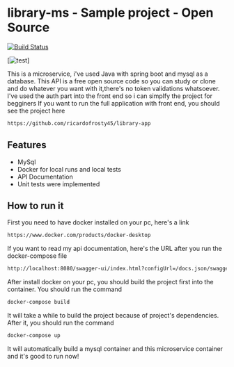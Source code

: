 # library-ms - Sample project - Open Source

[![Build Status](https://travis-ci.org/joemccann/dillinger.svg?branch=master)](https://github.com/ricardofrosty45/library-ms)

[![test](https://i.imgur.com/9fPR8YE.jpg)]


This is a microservice, i've used Java with spring boot and mysql as a database. 
This API is a free open source code so you can study or clone and do whatever you want with it,there's no token validations whatsoever.
I've used the auth part into the front end so i can simplfy the project for begginers
If you want to run the full application with front end, you should see the project here

```sh
https://github.com/ricardofrosty45/library-app
```

## Features

- MySql
- Docker for local runs and local tests
- API Documentation
- Unit tests were implemented


## How to run it
First you need to have docker installed on your pc, here's a link

```sh
https://www.docker.com/products/docker-desktop
```

If you want to read my api documentation, here's the URL after you run the docker-compose file

```sh
http://localhost:8080/swagger-ui/index.html?configUrl=/docs.json/swagger-config#/
```
After install docker on your pc, you should build the project first into the container.
You should run the command

```sh
docker-compose build
```
It will take a while to build the project because of project's dependencies.
After it, you should run the command

```sh
docker-compose up
```

It will automatically build a mysql container and this microservice container and it's good to run now!

